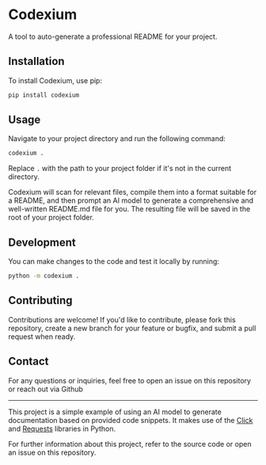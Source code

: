  # Codexium

A tool to auto-generate a professional README for your project.

## Installation

To install Codexium, use pip:

```bash
pip install codexium
```

## Usage

Navigate to your project directory and run the following command:

```bash
codexium .
```

Replace `.` with the path to your project folder if it's not in the current directory.

Codexium will scan for relevant files, compile them into a format suitable for a README, and then prompt an AI model to generate a comprehensive and well-written README.md file for you. The resulting file will be saved in the root of your project folder.

## Development

You can make changes to the code and test it locally by running:

```bash
python -m codexium .
```

## Contributing

Contributions are welcome! If you'd like to contribute, please fork this repository, create a new branch for your feature or bugfix, and submit a pull request when ready.

## Contact

For any questions or inquiries, feel free to open an issue on this repository or reach out via Github

---

This project is a simple example of using an AI model to generate documentation based on provided code snippets. It makes use of the [Click](https://click.pocoo.org/) and [Requests](https://requests.readthedocs.io/en/latest/) libraries in Python.

For further information about this project, refer to the source code or open an issue on this repository.
